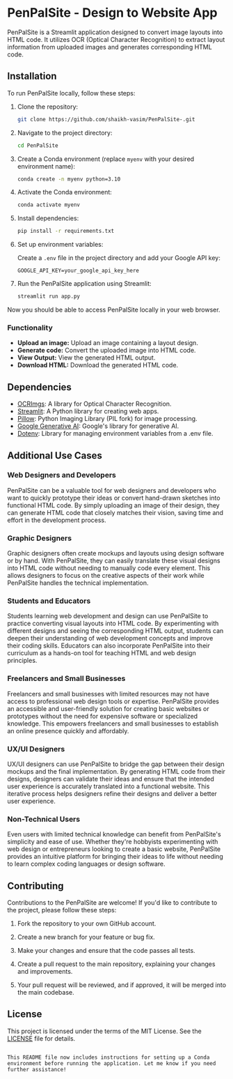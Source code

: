 
# PenPalSite - Design to Website App

PenPalSite is a Streamlit application designed to convert image layouts into HTML code. It utilizes OCR (Optical Character Recognition) to extract layout information from uploaded images and generates corresponding HTML code.

## Installation

To run PenPalSite locally, follow these steps:

1. Clone the repository:

   ```bash
   git clone https://github.com/shaikh-vasim/PenPalSite-.git
   ```

2. Navigate to the project directory:

   ```bash
   cd PenPalSite
   ```

3. Create a Conda environment (replace `myenv` with your desired environment name):

   ```bash
   conda create -n myenv python=3.10
   ```

4. Activate the Conda environment:

   ```bash
   conda activate myenv
   ```

5. Install dependencies:

   ```bash
   pip install -r requirements.txt
   ```

6. Set up environment variables:

   Create a `.env` file in the project directory and add your Google API key:

   ```
   GOOGLE_API_KEY=your_google_api_key_here
   ```

7. Run the PenPalSite application using Streamlit:

   ```bash
   streamlit run app.py
   ```

Now you should be able to access PenPalSite locally in your web browser.

### Functionality

- **Upload an image:** Upload an image containing a layout design.
- **Generate code:** Convert the uploaded image into HTML code.
- **View Output:** View the generated HTML output.
- **Download HTML:** Download the generated HTML code.

## Dependencies

- [OCRImgs](https://github.com/ocrimgs/ocr): A library for Optical Character Recognition.
- [Streamlit](https://streamlit.io/): A Python library for creating web apps.
- [Pillow](https://python-pillow.org/): Python Imaging Library (PIL fork) for image processing.
- [Google Generative AI](https://github.com/google/generativeai): Google's library for generative AI.
- [Dotenv](https://github.com/theskumar/python-dotenv): Library for managing environment variables from a .env file.

## Additional Use Cases

### Web Designers and Developers
PenPalSite can be a valuable tool for web designers and developers who want to quickly prototype their ideas or convert hand-drawn sketches into functional HTML code. By simply uploading an image of their design, they can generate HTML code that closely matches their vision, saving time and effort in the development process.

### Graphic Designers
Graphic designers often create mockups and layouts using design software or by hand. With PenPalSite, they can easily translate these visual designs into HTML code without needing to manually code every element. This allows designers to focus on the creative aspects of their work while PenPalSite handles the technical implementation.

### Students and Educators
Students learning web development and design can use PenPalSite to practice converting visual layouts into HTML code. By experimenting with different designs and seeing the corresponding HTML output, students can deepen their understanding of web development concepts and improve their coding skills. Educators can also incorporate PenPalSite into their curriculum as a hands-on tool for teaching HTML and web design principles.

### Freelancers and Small Businesses
Freelancers and small businesses with limited resources may not have access to professional web design tools or expertise. PenPalSite provides an accessible and user-friendly solution for creating basic websites or prototypes without the need for expensive software or specialized knowledge. This empowers freelancers and small businesses to establish an online presence quickly and affordably.

### UX/UI Designers
UX/UI designers can use PenPalSite to bridge the gap between their design mockups and the final implementation. By generating HTML code from their designs, designers can validate their ideas and ensure that the intended user experience is accurately translated into a functional website. This iterative process helps designers refine their designs and deliver a better user experience.

### Non-Technical Users
Even users with limited technical knowledge can benefit from PenPalSite's simplicity and ease of use. Whether they're hobbyists experimenting with web design or entrepreneurs looking to create a basic website, PenPalSite provides an intuitive platform for bringing their ideas to life without needing to learn complex coding languages or design software.

## Contributing

Contributions to the PenPalSite are welcome! If you'd like to contribute to the project, please follow these steps:

1. Fork the repository to your own GitHub account.

2. Create a new branch for your feature or bug fix.

3. Make your changes and ensure that the code passes all tests.

4. Create a pull request to the main repository, explaining your changes and improvements.

5. Your pull request will be reviewed, and if approved, it will be merged into the main codebase.

## License

This project is licensed under the terms of the MIT License. See the [LICENSE](LICENSE) file for details.
```

This README file now includes instructions for setting up a Conda environment before running the application. Let me know if you need further assistance!
